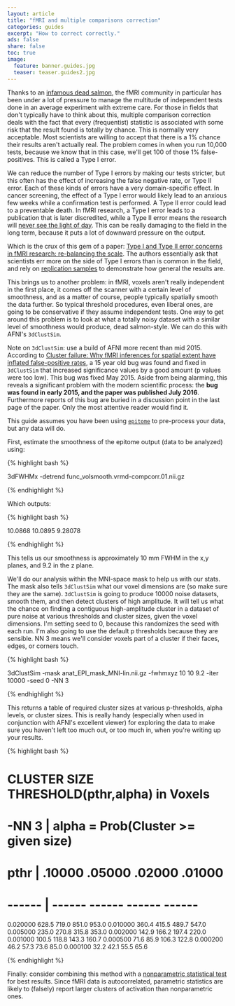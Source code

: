 ```yaml
---
layout: article
title: "fMRI and multiple comparisons correction"
categories: guides
excerpt: "How to correct correctly."
ads: false
share: false
toc: true
image:
  feature: banner.guides.jpg
  teaser: teaser.guides2.jpg
---
```


Thanks to an [infamous dead salmon](http://pages.vassar.edu/abigailbaird/files/2014/06/bennett_salmon.pdf), the fMRI community in particular has been under a lot of pressure to manage the multitude of independent tests done in an average experiment with extreme care. For those in fields that don't typically have to think about this, multiple comparison correction deals with the fact that every (frequentist) statistic is associated with some risk that the result found is totally by chance. This is normally very acceptable. Most scientists are willing to accept that there is a 1% chance their results aren't actually real. The problem comes in when you run 10,000 tests, because we know that in this case, we'll get 100 of those 1% false-positives. This is called a Type I error.

We can reduce the number of Type I errors by making our tests stricter, but this often has the effect of increasing the false negative rate, or Type II error. Each of these kinds of errors have a very domain-specific effect. In cancer screening, the effect of a Type I error would likely lead to an anxious few weeks while a confirmation test is performed. A Type II error could lead to a preventable death. In fMRI research, a Type I error leads to a publication that is later discredited, while a Type II error means the research will [never see the light of day](http://apps.who.int/rhl/education/MR000006_butlerpa_com/en/). This can be really damaging to the field in the long term, because it puts a lot of downward pressure on the output.

Which is the crux of this gem of a paper: [Type I and Type II error concerns in fMRI research: re-balancing the scale](http://www.ncbi.nlm.nih.gov/pubmed/20035017). The authors essentially ask that scientists err more on the side of Type I errors than is common in the field, and rely on [replication samples](https://en.wikipedia.org/wiki/Test_set) to demonstrate how general the results are.

This brings us to another problem: in fMRI, voxels aren't really independent in the first place, it comes off the scanner with a certain level of smoothness, and as a matter of course, people typically spatially smooth the data further. So typical threshold procedures, even liberal ones, are going to be conservative if they assume independent tests. One way to get around this problem is to look at what a totally noisy dataset with a similar level of smoothness would produce, dead salmon-style. We can do this with AFNI's `3dClustSim`.

Note on `3dClustSim`: use a build of AFNI more recent than mid 2015. According to [Cluster failure: Why fMRI inferences for spatial extent have inflated false-positive rates](http://www.pnas.org/content/early/2016/06/27/1602413113), a 15 year old bug was found and fixed in `3dClustSim` that increased significance values by a good amount (p values were too low). This bug was fixed May 2015. Aside from being alarming, this reveals a significant problem with the modern scientific process: the **bug was found in early 2015, and the paper was published July 2016**. Furthermore reports of this bug are buried in a discussion point in the last page of the paper. Only the most attentive reader would find it.

This guide assumes you have been using [`epitome`](https://github.com/josephdviviano/epitome) to pre-process your data, but any data will do.

First, estimate the smoothness of the epitome output (data to be analyzed) using:

{% highlight bash %}

3dFWHMx -detrend func_volsmooth.vrmd-compcorr.01.nii.gz

{% endhighlight %}

Which outputs:

{% highlight bash %}

10.0868  10.0895  9.28078

{% endhighlight %}

This tells us our smoothness is approximately 10 mm FWHM in the x,y planes, and 9.2 in the z plane.

We'll do our analysis within the MNI-space mask to help us with our stats. The mask also tells `3dClustSim` what our voxel dimensions are (so make sure they are the same). `3dClustSim` is going to produce 10000 noise datasets, smooth them, and then detect clusters of high amplitude. It will tell us what the chance on finding a contiguous high-amplitude cluster in a dataset of pure noise at various thresholds and cluster sizes, given the voxel dimensions. I'm setting seed to 0, because this randomizes the seed with each run. I'm also going to use the default p thresholds because they are sensible. NN 3 means we'll consider voxels part of a cluster if their faces, edges, or corners touch.

{% highlight bash %}

3dClustSim -mask anat_EPI_mask_MNI-lin.nii.gz -fwhmxyz 10 10 9.2 -iter 10000 -seed 0 -NN 3

{% endhighlight %}

This returns a table of required cluster sizes at various p-thresholds, alpha levels, or cluster sizes. This is really handy (especially when used in conjunction with AFNI's excellent viewer) for exploring the data to make sure you haven't left too much out, or too much in, when you're writing up your results.

{% highlight bash %}

# CLUSTER SIZE THRESHOLD(pthr,alpha) in Voxels
# -NN 3  | alpha = Prob(Cluster >= given size)
#  pthr  | .10000 .05000 .02000 .01000
# ------ | ------ ------ ------ ------
 0.020000   628.5  719.0  851.0  953.0
 0.010000   360.4  415.5  489.7  547.0
 0.005000   235.0  270.8  315.8  353.0
 0.002000   142.9  166.2  197.4  220.0
 0.001000   100.5  118.8  143.3  160.7
 0.000500    71.6   85.9  106.3  122.8
 0.000200    46.2   57.3   73.6   85.0
 0.000100    32.2   42.1   55.5   65.6

{% endhighlight %}

Finally: consider combining this method with a [nonparametric statistical test](http://www.viviano.ca/writing/randomize/) for best results. Since fMRI data is autocorrelated, parametric statistics are likely to (falsely) report larger clusters of activation than nonparametric ones.
